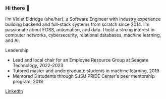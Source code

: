 ### Hi there 👋

I’m Violet Eldridge (she/her), a Software Engineer with industry experience building backend and full-stack systems from scratch since 2014. I’m passionate about FOSS, automation, and data. I hold a strong interest in computer networks, cybersecurity, relational databases, machine learning, and AI.

Leadership
* Lead and local chair for an Employee Resource Group at Seagate Technology, 2022-2023
* Tutored master and undergraduate students in machine learning, 2019
* Mentored 3 students through SJSU PRIDE Center's peer mentorship program, 2019

[LinkedIn](https://www.linkedin.com/in/violet-eldridge/)

<!--
**violet4/violet4** is a ✨ _special_ ✨ repository because its `README.md` (this file) appears on your GitHub profile.

Here are some ideas to get you started:

- 🔭 I’m currently working on ...
- 🌱 I’m currently learning ...
- 👯 I’m looking to collaborate on ...
- 🤔 I’m looking for help with ...
- 💬 Ask me about ...
- 📫 How to reach me: ...
- 😄 Pronouns: ...
- ⚡ Fun fact: ...
-->
